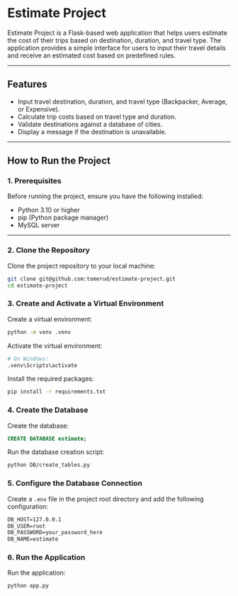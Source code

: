 # Estimate Project

Estimate Project is a Flask-based web application that helps users estimate the cost of their trips based on destination, duration, and travel type. The application provides a simple interface for users to input their travel details and receive an estimated cost based on predefined rules.

---

## **Features**
- Input travel destination, duration, and travel type (Backpacker, Average, or Expensive).
- Calculate trip costs based on travel type and duration.
- Validate destinations against a database of cities.
- Display a message if the destination is unavailable.

---

## **How to Run the Project**

### **1. Prerequisites**
Before running the project, ensure you have the following installed:
- Python 3.10 or higher
- pip (Python package manager)
- MySQL server

---

### **2. Clone the Repository**
Clone the project repository to your local machine:
```bash
git clone git@github.com:tomerud/estimate-project.git
cd estimate-project
```

### **3. Create and Activate a Virtual Environment**
Create a virtual environment:
```bash
python -m venv .venv
```

Activate the virtual environment:
```bash
# On Windows:
.venv\Scripts\activate
```

Install the required packages:
```bash
pip install -r requirements.txt
```

### **4. Create the Database**
Create the database:
```sql
CREATE DATABASE estimate;
```

Run the database creation script:
```bash
python DB/create_tables.py
```

### **5. Configure the Database Connection**
Create a `.env` file in the project root directory and add the following configuration:
```markdown
DB_HOST=127.0.0.1
DB_USER=root
DB_PASSWORD=your_password_here
DB_NAME=estimate
```

### **6. Run the Application**
Run the application:
```bash
python app.py
```
